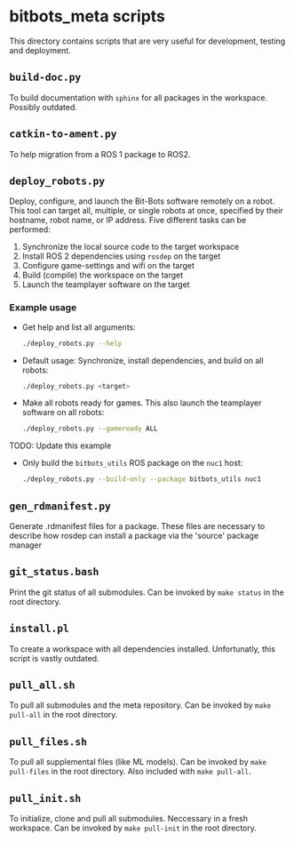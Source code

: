 # bitbots_meta scripts

This directory contains scripts that are very useful for development, testing and deployment.

## `build-doc.py`

To build documentation with `sphinx` for all packages in the workspace. Possibly outdated.

## `catkin-to-ament.py`

To help migration from a ROS 1 package to ROS2.

## `deploy_robots.py`

Deploy, configure, and launch the Bit-Bots software remotely on a robot.
This tool can target all, multiple, or single robots at once, specified by their hostname, robot name, or IP address.
Five different tasks can be performed:

1. Synchronize the local source code to the target workspace
2. Install ROS 2 dependencies using `rosdep` on the target
3. Configure game-settings and wifi on the target
4. Build (compile) the workspace on the target
5. Launch the teamplayer software on the target

### Example usage

- Get help and list all arguments:

    ```bash
    ./deploy_robots.py --help
    ```

- Default usage: Synchronize, install dependencies,  and build on all robots:

    ```bash
    ./deploy_robots.py <target>
    ```

- Make all robots ready for games. This also launch the teamplayer software on all robots:

    ```bash
    ./deploy_robots.py --gameready ALL
    ```

TODO: Update this example

- Only build the `bitbots_utils` ROS package on the `nuc1` host:

    ```bash
    ./deploy_robots.py --build-only --package bitbots_utils nuc1
    ```

## `gen_rdmanifest.py`

Generate .rdmanifest files for a package. These files are necessary to describe how rosdep can install a package via the 'source' package manager

## `git_status.bash`

Print the git status of all submodules.
Can be invoked by `make status` in the root directory.

## `install.pl`

To create a workspace with all dependencies installed.
Unfortunatly, this script is vastly outdated.

## `pull_all.sh`

To pull all submodules and the meta repository.
Can be invoked by `make pull-all` in the root directory.

## `pull_files.sh`

To pull all supplemental files (like ML models).
Can be invoked by `make pull-files` in the root directory.
Also included with `make pull-all`.

## `pull_init.sh`

To initialize, clone and pull all submodules.
Neccessary in a fresh workspace.
Can be invoked by `make pull-init` in the root directory.
